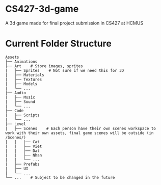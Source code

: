 # CS427-3d-game
A 3d game made for final project submission in CS427 at HCMUS
# Current Folder Structure
```
Assets
├── Animations
├── Art    # Store images, sprites
|   ├── Sprites    # Not sure if we need this for 3D
|   ├── Materials
|   ├── Textures
|   ├── Models
|   └── ...
├── Audio
|   ├── Music
|   ├── Sound
|   └── ...
├── Code
|   ├── Scripts
|   └── ...
├── Level
|   ├── Scenes    # Each person have their own scenes workspace to work with their own assets, final game scenes will be outside (in /Scenes/)
|   |   ├── Cat
|   |   ├── Viet
|   |   ├── Dat
|   |   ├── Nhan
|   |   └── ...
|   ├── Prefabs
|   ├── UI
|   └── ...
└── ...    # Subject to be changed in the future
```

